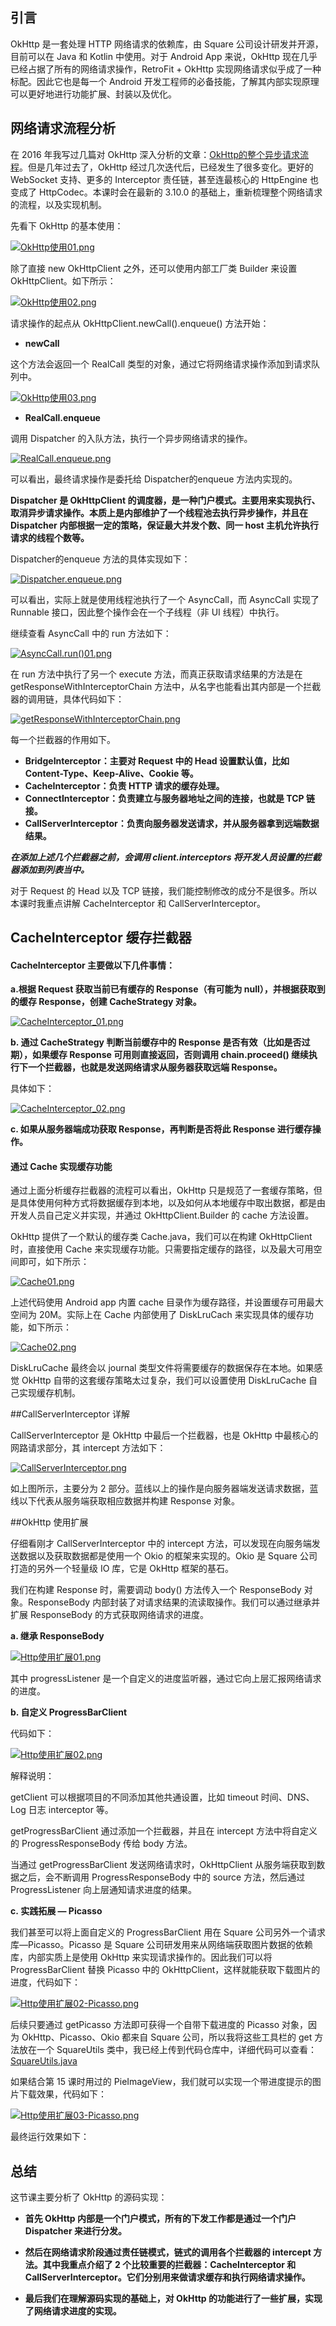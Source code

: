 ## 引言

OkHttp 是一套处理 HTTP 网络请求的依赖库，由 Square 公司设计研发并开源，目前可以在 Java 和 Kotlin 中使用。对于 Android App 来说，OkHttp 现在几乎已经占据了所有的网络请求操作，RetroFit + OkHttp 实现网络请求似乎成了一种标配。因此它也是每一个 Android 开发工程师的必备技能，了解其内部实现原理可以更好地进行功能扩展、封装以及优化。
 
## 网络请求流程分析

在 2016 年我写过几篇对 OkHttp 深入分析的文章：[OkHttp的整个异步请求流程](https://blog.csdn.net/zxm317122667/article/details/53202110)。但是几年过去了，OkHttp 经过几次迭代后，已经发生了很多变化。更好的 WebSocket 支持、更多的 Interceptor 责任链，甚至连最核心的 HttpEngine 也变成了 HttpCodec。本课时会在最新的 3.10.0 的基础上，重新梳理整个网络请求的流程，以及实现机制。

先看下 OkHttp 的基本使用：

[![OkHttp使用01.png](https://z3.ax1x.com/2021/08/13/frOcyq.png)](https://imgtu.com/i/frOcyq)

除了直接 new OkHttpClient 之外，还可以使用内部工厂类 Builder 来设置 OkHttpClient。如下所示：

[![OkHttp使用02.png](https://z3.ax1x.com/2021/08/13/frXg9H.png)](https://imgtu.com/i/frXg9H)

请求操作的起点从 OkHttpClient.newCall().enqueue() 方法开始：

+ **newCall**

这个方法会返回一个 RealCall 类型的对象，通过它将网络请求操作添加到请求队列中。

[![OkHttp使用03.png](https://z3.ax1x.com/2021/08/13/frXvD0.png)](https://imgtu.com/i/frXvD0)

+ **RealCall.enqueue**

调用 Dispatcher 的入队方法，执行一个异步网络请求的操作。

[![RealCall.enqueue.png](https://z3.ax1x.com/2021/08/13/frj8KI.png)](https://imgtu.com/i/frj8KI)

可以看出，最终请求操作是委托给 Dispatcher的enqueue 方法内实现的。

**Dispatcher 是 OkHttpClient 的调度器，是一种门户模式。主要用来实现执行、取消异步请求操作。本质上是内部维护了一个线程池去执行异步操作，并且在 Dispatcher 内部根据一定的策略，保证最大并发个数、同一 host 主机允许执行请求的线程个数等。**

Dispatcher的enqueue 方法的具体实现如下：

[![Dispatcher.enqueue.png](https://z3.ax1x.com/2021/08/13/frjsrq.png)](https://imgtu.com/i/frjsrq)

可以看出，实际上就是使用线程池执行了一个 AsyncCall，而 AsyncCall 实现了 Runnable 接口，因此整个操作会在一个子线程（非 UI 线程）中执行。

继续查看 AsyncCall 中的 run 方法如下：

[![AsyncCall.run()01.png](https://z3.ax1x.com/2021/08/13/frjjRH.png)](https://imgtu.com/i/frjjRH)

在 run 方法中执行了另一个 execute 方法，而真正获取请求结果的方法是在 getResponseWithInterceptorChain 方法中，从名字也能看出其内部是一个拦截器的调用链，具体代码如下：

[![getResponseWithInterceptorChain.png](https://z3.ax1x.com/2021/08/13/frvgOI.png)](https://imgtu.com/i/frvgOI)

每一个拦截器的作用如下。

+ **BridgeInterceptor：主要对 Request 中的 Head 设置默认值，比如 Content-Type、Keep-Alive、Cookie 等。**
+ **CacheInterceptor：负责 HTTP 请求的缓存处理。**
+ **ConnectInterceptor：负责建立与服务器地址之间的连接，也就是 TCP 链接。**
+ **CallServerInterceptor：负责向服务器发送请求，并从服务器拿到远端数据结果。**

***在添加上述几个拦截器之前，会调用 client.interceptors 将开发人员设置的拦截器添加到列表当中。***

对于 Request 的 Head 以及 TCP 链接，我们能控制修改的成分不是很多。所以本课时我重点讲解 CacheInterceptor 和 CallServerInterceptor。

## CacheInterceptor 缓存拦截器

#### CacheInterceptor 主要做以下几件事情：

**a.根据 Request 获取当前已有缓存的 Response（有可能为 null），并根据获取到的缓存 Response，创建 CacheStrategy 对象。**

[![CacheInterceptor_01.png](https://z3.ax1x.com/2021/08/13/frxehD.png)](https://imgtu.com/i/frxehD)

**b. 通过 CacheStrategy 判断当前缓存中的 Response 是否有效（比如是否过期），如果缓存 Response 可用则直接返回，否则调用 chain.proceed() 继续执行下一个拦截器，也就是发送网络请求从服务器获取远端 Response。**

具体如下：

[![CacheInterceptor_02.png](https://z3.ax1x.com/2021/08/13/frx3HP.png)](https://imgtu.com/i/frx3HP)

**c. 如果从服务器端成功获取 Response，再判断是否将此 Response 进行缓存操作。**

#### 通过 Cache 实现缓存功能

通过上面分析缓存拦截器的流程可以看出，OkHttp 只是规范了一套缓存策略，但是具体使用何种方式将数据缓存到本地，以及如何从本地缓存中取出数据，都是由开发人员自己定义并实现，并通过 OkHttpClient.Builder 的 cache 方法设置。

OkHttp 提供了一个默认的缓存类 Cache.java，我们可以在构建 OkHttpClient 时，直接使用 Cache 来实现缓存功能。只需要指定缓存的路径，以及最大可用空间即可，如下所示：

[![Cache01.png](https://z3.ax1x.com/2021/08/13/fsSvAP.png)](https://imgtu.com/i/fsSvAP)

上述代码使用 Android app 内置 cache 目录作为缓存路径，并设置缓存可用最大空间为 20M。实际上在 Cache 内部使用了 DiskLruCach 来实现具体的缓存功能，如下所示：

[![Cache02.png](https://z3.ax1x.com/2021/08/13/fsp91g.png)](https://imgtu.com/i/fsp91g)

DiskLruCache 最终会以 journal 类型文件将需要缓存的数据保存在本地。如果感觉 OkHttp 自带的这套缓存策略太过复杂，我们可以设置使用 DiskLruCache 自己实现缓存机制。

##CallServerInterceptor 详解

CallServerInterceptor 是 OkHttp 中最后一个拦截器，也是 OkHttp 中最核心的网路请求部分，其 intercept 方法如下：

[![CallServerInterceptor.png](https://z3.ax1x.com/2021/08/13/fsPGEn.png)](https://imgtu.com/i/fsPGEn)

如上图所示，主要分为 2 部分。蓝线以上的操作是向服务器端发送请求数据，蓝线以下代表从服务端获取相应数据并构建 Response 对象。

##OkHttp 使用扩展

仔细看刚才 CallServerInterceptor 中的 intercept 方法，可以发现在向服务端发送数据以及获取数据都是使用一个 Okio 的框架来实现的。Okio 是 Square 公司打造的另外一个轻量级 IO 库，它是 OkHttp 框架的基石。

我们在构建 Response 时，需要调动 body() 方法传入一个 ResponseBody 对象。ResponseBody 内部封装了对请求结果的流读取操作。我们可以通过继承并扩展 ResponseBody 的方式获取网络请求的进度。

**a. 继承 ResponseBody**

[![Http使用扩展01.png](https://z3.ax1x.com/2021/08/13/fsP5bd.png)](https://imgtu.com/i/fsP5bd)

其中 progressListener 是一个自定义的进度监听器，通过它向上层汇报网络请求的进度。


**b. 自定义 ProgressBarClient**

代码如下：

[![Http使用扩展02.png](https://z3.ax1x.com/2021/08/13/fsi0Rf.png)](https://imgtu.com/i/fsi0Rf)

解释说明：

getClient 可以根据项目的不同添加其他共通设置，比如 timeout 时间、DNS、Log 日志 interceptor 等。

getProgressBarClient 通过添加一个拦截器，并且在 intercept 方法中将自定义的 ProgressResponseBody 传给 body 方法。

当通过 getProgressBarClient 发送网络请求时，OkHttpClient 从服务端获取到数据之后，会不断调用 ProgressResponseBody 中的 source 方法，然后通过 ProgressListener 向上层通知请求进度的结果。

**c. 实践拓展 — Picasso**

我们甚至可以将上面自定义的 ProgressBarClient 用在 Square 公司另外一个请求库—Picasso。Picasso 是 Square 公司研发用来从网络端获取图片数据的依赖库，内部实质上是使用 OkHttp 来实现请求操作的。因此我们可以将 ProgressBarClient 替换 Picasso 中的 OkHttpClient，这样就能获取下载图片的进度，代码如下：

[![Http使用扩展02-Picasso.png](https://z3.ax1x.com/2021/08/13/fsFJpV.png)](https://imgtu.com/i/fsFJpV)

后续只要通过 getPicasso 方法即可获得一个自带下载进度的 Picasso 对象，因为 OkHttp、Picasso、Okio 都来自 Square 公司，所以我将这些工具栏的 get 方法放在一个 SquareUtils 类中，我已经上传到代码仓库中，详细代码可以查看：[SquareUtils.java](https://github.com/McoyJiang/LagouAndroidShare/blob/master/course17_OkHttp/SquareUtils.java)

如果结合第 15 课时用过的 PieImageView，我们就可以实现一个带进度提示的图片下载效果，代码如下：

[![Http使用扩展03-Picasso.png](https://z3.ax1x.com/2021/08/13/fskn9x.png)](https://imgtu.com/i/fskn9x)

最终运行效果如下：


## 总结

这节课主要分析了 OkHttp 的源码实现：
+ **首先 OkHttp 内部是一个门户模式，所有的下发工作都是通过一个门户 Dispatcher 来进行分发。**

+ **然后在网络请求阶段通过责任链模式，链式的调用各个拦截器的 intercept 方法。其中我重点介绍了 2 个比较重要的拦截器：CacheInterceptor 和 CallServerInterceptor。它们分别用来做请求缓存和执行网络请求操作。**

+ **最后我们在理解源码实现的基础上，对 OkHttp 的功能进行了一些扩展，实现了网络请求进度的实现。**
